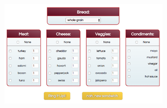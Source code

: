 ![Bangazon ERD](https://raw.githubusercontent.com/iiimosley/nss-spa-sandwich-maker/master/images/sandwich-maker.png "Bangazon ERD")